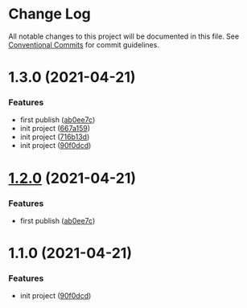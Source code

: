 # Change Log

All notable changes to this project will be documented in this file.
See [Conventional Commits](https://conventionalcommits.org) for commit guidelines.

# 1.3.0 (2021-04-21)


### Features

* first publish ([ab0ee7c](https://github.com/Rayzhangzhang/demo-monorepo/commit/ab0ee7c68317037b53b5ba58fe7085c92e6ece3d))
* init project ([667a159](https://github.com/Rayzhangzhang/demo-monorepo/commit/667a1590bbd1d1a24e4bba87a8e1f7ac13e6f561))
* init project ([716b13d](https://github.com/Rayzhangzhang/demo-monorepo/commit/716b13dc4b701c3a0145c10b856bb497935c5c99))
* init project ([90f0dcd](https://github.com/Rayzhangzhang/demo-monorepo/commit/90f0dcdf0fe277fd9fdf41a54caa61381a653ddf))





# [1.2.0](https://github.com/Rayzhangzhang/demo-monorepo/compare/a-package@1.1.0...a-package@1.2.0) (2021-04-21)


### Features

* first publish ([ab0ee7c](https://github.com/Rayzhangzhang/demo-monorepo/commit/ab0ee7c68317037b53b5ba58fe7085c92e6ece3d))





# 1.1.0 (2021-04-21)


### Features

* init project ([90f0dcd](https://github.com/Rayzhangzhang/demo-monorepo/commit/90f0dcdf0fe277fd9fdf41a54caa61381a653ddf))
